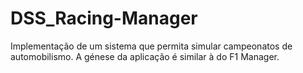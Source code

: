# DSS_Racing-Manager

Implementação de um sistema que permita simular campeonatos de automobilismo.
A génese da aplicação é similar à do F1 Manager.

